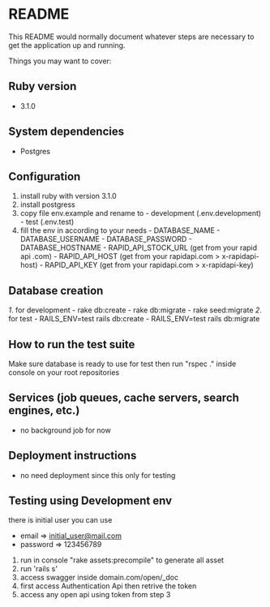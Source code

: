 # README

This README would normally document whatever steps are necessary to get the
application up and running.

Things you may want to cover:

## Ruby version
  - 3.1.0

## System dependencies
  - Postgres

## Configuration
  1. install ruby with version 3.1.0
  2. install postgress
  3. copy file env.example and rename to
    - development (.env.development)
    - test (.env.test)
  4. fill the env in according to your needs
    - DATABASE_NAME
    - DATABASE_USERNAME
    - DATABASE_PASSWORD
    - DATABASE_HOSTNAME
    - RAPID_API_STOCK_URL (get from your rapid api .com)
    - RAPID_API_HOST (get from your rapidapi.com > x-rapidapi-host)
    - RAPID_API_KEY (get from your rapidapi.com > x-rapidapi-key)

## Database creation
  *1*. for development
    - rake db:create
    - rake db:migrate
    - rake seed:migrate
  *2*. for test
    - RAILS_ENV=test rails db:create
    - RAILS_ENV=test rails db:migrate

## How to run the test suite
  Make sure database is ready to use for test
  then run "rspec ." inside console on your root repositories

## Services (job queues, cache servers, search engines, etc.)
  - no background job for now

## Deployment instructions
  - no need deployment since this only for testing

## Testing using Development env
  there is initial user you can use
  - email => initial_user@mail.com
  - password => 123456789

  1. run in console "rake assets:precompile" to generate all asset
  2. run 'rails s'
  3. access swagger inside
    domain.com/open/_doc
  4. first access Authentication Api then retrive the token
  5. access any open api using token from step 3
